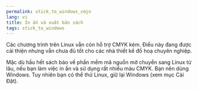 ```yaml
---
permalink: stick_to_windows_cmjn
lang: vi
title: In ấn và xuât bản sách
tags: stick_to_windows
---
```


Các chương trình trên Linux vẫn còn hỗ trợ CMYK kém. Điều này đang được cải thiện 
nhưng vẫn chưa đủ tốt cho các nhà thiết kế đồ hoạ chuyên nghiệp.

Mặc dù hầu hết sách báo về phần mềm mã nguồn mở chuyển sang Linux từ lâu, nếu 
bạn làm việc in ấn và sử dụng rất nhiều màu CMYK. Bạn nên dùng Windows. Tuy nhiên 
bạn có thể thử Linux, giữ lại Windows (xem mục Cài Đặt).

